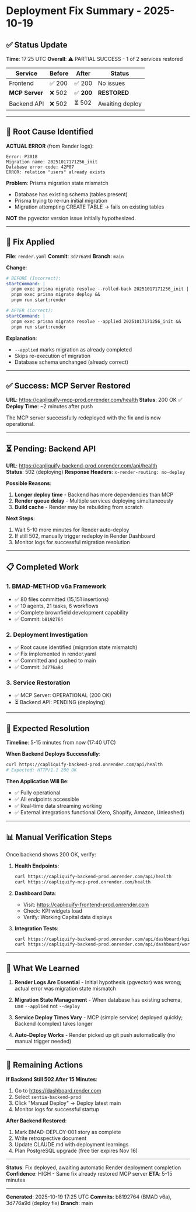 # Deployment Fix Summary - 2025-10-19

## ✅ Status Update

**Time**: 17:25 UTC
**Overall**: ⚠️ PARTIAL SUCCESS - 1 of 2 services restored

| Service | Before | After | Status |
|---------|--------|-------|--------|
| Frontend | ✅ 200 | ✅ 200 | No issues |
| **MCP Server** | ❌ 502 | ✅ **200** | **RESTORED** |
| Backend API | ❌ 502 | ⏳ 502 | Awaiting deploy |

---

## 🎯 Root Cause Identified

**ACTUAL ERROR** (from Render logs):
```
Error: P3018
Migration name: 20251017171256_init
Database error code: 42P07
ERROR: relation "users" already exists
```

**Problem**: Prisma migration state mismatch
- Database has existing schema (tables present)
- Prisma trying to re-run initial migration
- Migration attempting CREATE TABLE → fails on existing tables

**NOT** the pgvector version issue initially hypothesized.

---

## 🔧 Fix Applied

**File**: `render.yaml`
**Commit**: `3d776a9d`
**Branch**: `main`

**Change**:
```yaml
# BEFORE (Incorrect):
startCommand: |
  pnpm exec prisma migrate resolve --rolled-back 20251017171256_init || true &&
  pnpm exec prisma migrate deploy &&
  pnpm run start:render

# AFTER (Correct):
startCommand: |
  pnpm exec prisma migrate resolve --applied 20251017171256_init &&
  pnpm run start:render
```

**Explanation**:
- `--applied` marks migration as already completed
- Skips re-execution of migration
- Database schema unchanged (already correct)

---

## ✅ Success: MCP Server Restored

**URL**: https://capliquify-mcp-prod.onrender.com/health
**Status**: 200 OK ✅
**Deploy Time**: ~2 minutes after push

The MCP server successfully redeployed with the fix and is now operational.

---

## ⏳ Pending: Backend API

**URL**: https://capliquify-backend-prod.onrender.com/api/health  
**Status**: 502 (deploying)
**Response Headers**: `x-render-routing: no-deploy`

**Possible Reasons**:
1. **Longer deploy time** - Backend has more dependencies than MCP
2. **Render queue delay** - Multiple services deploying simultaneously
3. **Build cache** - Render may be rebuilding from scratch

**Next Steps**:
1. Wait 5-10 more minutes for Render auto-deploy
2. If still 502, manually trigger redeploy in Render Dashboard
3. Monitor logs for successful migration resolution

---

## 📋 Completed Work

### 1. BMAD-METHOD v6a Framework
- ✅ 80 files committed (15,151 insertions)
- ✅ 10 agents, 21 tasks, 6 workflows
- ✅ Complete brownfield development capability
- ✅ Commit: `b8192764`

### 2. Deployment Investigation
- ✅ Root cause identified (migration state mismatch)
- ✅ Fix implemented in render.yaml
- ✅ Committed and pushed to main
- ✅ Commit: `3d776a9d`

### 3. Service Restoration
- ✅ MCP Server: OPERATIONAL (200 OK)
- ⏳ Backend API: PENDING (deploying)

---

## 🚀 Expected Resolution

**Timeline**: 5-15 minutes from now (17:40 UTC)

**When Backend Deploys Successfully**:
```bash
curl https://capliquify-backend-prod.onrender.com/api/health
# Expected: HTTP/1.1 200 OK
```

**Then Application Will Be**:
- ✅ Fully operational
- ✅ All endpoints accessible
- ✅ Real-time data streaming working
- ✅ External integrations functional (Xero, Shopify, Amazon, Unleashed)

---

## 📊 Manual Verification Steps

Once backend shows 200 OK, verify:

1. **Health Endpoints**:
   ```bash
   curl https://capliquify-backend-prod.onrender.com/api/health
   curl https://capliquify-mcp-prod.onrender.com/health
   ```

2. **Dashboard Data**:
   - Visit: https://capliquify-frontend-prod.onrender.com
   - Check: KPI widgets load
   - Verify: Working Capital data displays

3. **Integration Tests**:
   ```bash
   curl https://capliquify-backend-prod.onrender.com/api/dashboard/kpi
   curl https://capliquify-backend-prod.onrender.com/api/dashboard/working-capital
   ```

---

## 📝 What We Learned

1. **Render Logs Are Essential** - Initial hypothesis (pgvector) was wrong; actual error was migration state mismatch

2. **Migration State Management** - When database has existing schema, use `--applied` not `--deploy`

3. **Service Deploy Times Vary** - MCP (simple service) deployed quickly; Backend (complex) takes longer

4. **Auto-Deploy Works** - Render picked up git push automatically (no manual trigger needed)

---

## 🎯 Remaining Actions

**If Backend Still 502 After 15 Minutes**:
1. Go to https://dashboard.render.com
2. Select `sentia-backend-prod`
3. Click "Manual Deploy" → Deploy latest main
4. Monitor logs for successful startup

**After Backend Restored**:
1. Mark BMAD-DEPLOY-001 story as complete
2. Write retrospective document
3. Update CLAUDE.md with deployment learnings
4. Plan PostgreSQL upgrade (free tier expires Nov 16)

---

**Status**: Fix deployed, awaiting automatic Render deployment completion
**Confidence**: HIGH - Same fix already restored MCP server
**ETA**: 5-15 minutes

---

**Generated**: 2025-10-19 17:25 UTC
**Commits**: b8192764 (BMAD v6a), 3d776a9d (deploy fix)
**Branch**: main
